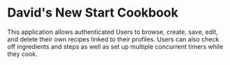 # David's New Start Cookbook

This application allows authenticated Users to browse, create, save, edit, and delete their own recipes linked to their profiles. Users can also check off ingredients and steps as well as set up multiple concurrent timers while they cook.
